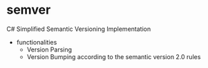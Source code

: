 # semver
C# Simplified Semantic Versioning Implementation
* functionalities
  * Version Parsing
  * Version Bumping according to the semantic version 2.0 rules
